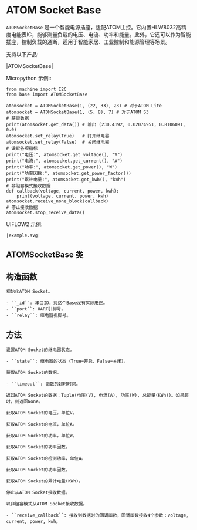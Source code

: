 # ATOM Socket Base


<!-- .. include:: ../refs/base.atom_socket.ref -->

`ATOMSocketBase` 是一个智能电源插座，适配ATOM主控。它内置HLW8032高精度电能表IC，能够测量负载的电压、电流、功率和能量。此外，它还可以作为智能插座，控制负载的通断，适用于智能家居、工业控制和能源管理等场景。

支持以下产品:

|ATOMSocketBase|      

Micropython 示例::

    from machine import I2C
    from base import ATOMSocketBase

    atomsocket = ATOMSocketBase(1, (22, 33), 23) # 对于ATOM Lite
    atomsocket = ATOMSocketBase(1, (5, 8), 7) # 对于ATOM S3
    # 获取数据
    print(atomsocket.get_data()) # 输出 (230.4192, 0.02074951, 0.8106091, 0.0)
    atomsocket.set_relay(True)   # 打开继电器
    atomsocket.set_relay(False)  # 关闭继电器
    # 读取各项指标
    print("电压:", atomsocket.get_voltage(), "V")
    print("电流:", atomsocket.get_current(), "A")
    print("功率:", atomsocket.get_power(), "W")
    print("功率因数:", atomsocket.get_power_factor())
    print("累计电量:", atomsocket.get_kwh(), "kWh")
    # 非阻塞模式接收数据
    def callback(voltage, current, power, kwh):
        print(voltage, current, power, kwh)
    atomsocket.receive_none_block(callback)
    # 停止接收数据
    atomsocket.stop_receive_data()

UIFLOW2 示例:

    |example.svg|

<!-- .. only:: builder_html -->

## ATOMSocketBase 类


## 构造函数


<!-- .. class:: ATOMSocketBase(_id: Literal[0, 1, 2], port: list | tuple, relay: int = 23) -->

    初始化ATOM Socket。

    - ``_id``: 串口ID，对这个Base没有实际用途。
    - ``port``: UART引脚号。
    - ``relay``: 继电器引脚号。
    
## 方法


<!-- .. method:: set_relay(state: bool) -> None -->

    设置ATOM Socket的继电器状态。

    - ``state``: 继电器的状态（True=开启，False=关闭）。

<!-- .. method:: get_data(timeout=3000) -> tuple -->

    获取ATOM Socket的数据。

    - ``timeout``: 函数的超时时间。

    返回ATOM Socket的数据：Tuple(电压(V), 电流(A), 功率(W), 总能量(KWh))。如果超时，则返回None。

<!-- .. method:: get_voltage() -> float -->

    获取ATOM Socket的电压，单位V。

<!-- .. method:: get_current() -> float -->

    获取ATOM Socket的电流，单位A。

<!-- .. method:: get_power() -> float -->

    获取ATOM Socket的功率，单位W。

<!-- .. method:: get_pf() -> int -->

    获取ATOM Socket的功率因数。

<!-- .. method:: get_inspecting_power() -> float -->

    获取ATOM Socket的检测功率，单位W。

<!-- .. method:: get_power_factor() -> float -->

    获取ATOM Socket的功率因数。

<!-- .. method:: get_kwh() -> float -->

    获取ATOM Socket的累计电量(KWh)。

<!-- .. method:: stop_receive_data() -> None -->

    停止从ATOM Socket接收数据。

<!-- .. method:: receive_none_block(receive_callback) -> None -->

    以非阻塞模式从ATOM Socket接收数据。

    - ``receive_callback``: 接收到数据时的回调函数，回调函数接收4个参数：voltage, current, power, kwh。